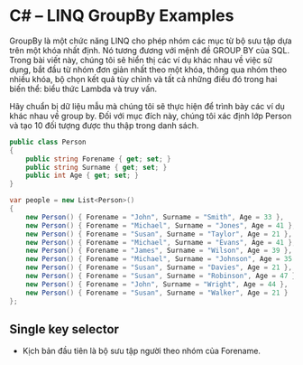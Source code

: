 # C# – LINQ GroupBy Examples
GroupBy là một chức năng LINQ cho phép nhóm các mục từ bộ sưu tập dựa trên một khóa nhất định. Nó tương đương với mệnh đề GROUP BY của SQL. Trong bài viết này, chúng tôi sẽ hiển thị các ví dụ khác nhau về việc sử dụng, bắt đầu từ nhóm đơn giản nhất theo một khóa, thông qua nhóm theo nhiều khóa, bộ chọn kết quả tùy chỉnh và tất cả những điều đó trong hai biến thể: biểu thức Lambda và truy vấn.

Hãy chuẩn bị dữ liệu mẫu mà chúng tôi sẽ thực hiện để trình bày các ví dụ khác nhau về group by. Đối với mục đích này, chúng tôi xác định lớp Person và tạo 10 đối tượng được thu thập trong danh sách.

```c#
public class Person
{
    public string Forename { get; set; }
    public string Surname { get; set; }
    public int Age { get; set; }
}
```
```c#
var people = new List<Person>()
{
    new Person() { Forename = "John", Surname = "Smith", Age = 33 },
    new Person() { Forename = "Michael", Surname = "Jones", Age = 41 },
    new Person() { Forename = "Susan", Surname = "Taylor", Age = 21 },
    new Person() { Forename = "Michael", Surname = "Evans", Age = 41 },
    new Person() { Forename = "James", Surname = "Wilson", Age = 39 },
    new Person() { Forename = "Michael", Surname = "Johnson", Age = 35 },
    new Person() { Forename = "Susan", Surname = "Davies", Age = 21 },
    new Person() { Forename = "Susan", Surname = "Robinson", Age = 47 },
    new Person() { Forename = "John", Surname = "Wright", Age = 44 },
    new Person() { Forename = "Susan", Surname = "Walker", Age = 21 }
};
```
## Single key selector
 * Kịch bản đầu tiên là bộ sưu tập người theo nhóm của Forename.
